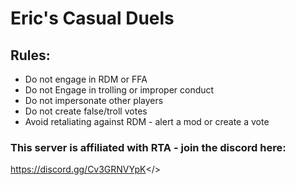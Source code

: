 # **Eric's Casual Duels**

## **Rules:**
* Do not engage in RDM or FFA
* Do not Engage in trolling or improper conduct
* Do not impersonate other players
* Do not create false/troll votes
* Avoid retaliating against RDM - alert a mod or create a vote



### **This server is affiliated with RTA - join the discord here:**
<a id="RTA Discord">https://discord.gg/Cv3GRNVYpK</>
